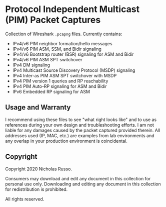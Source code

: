 # Protocol Independent Multicast (PIM) Packet Captures
Collection of Wireshark `.pcapng` files. Currently contains:
  - IPv4/v6 PIM neighbor formation/hello messages
  - IPv4/v6 PIM ASM, SSM, and Bidir signaling
  - IPv4/v6 Bootstrap router (BSR) signaling for ASM and Bidir
  - IPv4/v6 PIM ASM SPT switchover
  - IPv4 DM signaling
  - IPv4 Multicast Source Discovery Protocol (MSDP) signaling
  - IPv4 Inter-as PIM ASM SPT switchover with MSDP
  - IPv4 PIM version 1 queries and RP reachability
  - IPv4 PIM Auto-RP signaling for ASM and Bidir
  - IPv6 Embedded RP signaling for ASM

## Usage and Warranty
I recommend using these files to see "what right looks like" and to use
as references during your own design and troubleshooting efforts. I am
not liable for any damages caused by the packet captured provided therein.
All addresses used (IP, MAC, etc.) are examples from lab environments
and any overlap in your production environment is coincidental.

## Copyright
Copyright 2020 Nicholas Russo.

Consumers may download and edit any document in this collection for personal
use only. Downloading and editing any document in this collection for
redistribution is prohibited.

All rights reserved.
